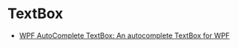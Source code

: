 # TextBox
- [WPF AutoComplete TextBox: An autocomplete TextBox for WPF](https://github.com/quicoli/WPF-AutoComplete-TextBox)